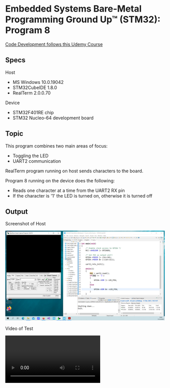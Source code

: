 # Embedded Systems Bare-Metal Programming Ground Up™ (STM32): Program 8

[Code Development follows this Udemy Course](https://www.udemy.com/course/embedded-systems-bare-metal-programming/)

## Specs

Host

* MS Windows 10.0.19042
* STM32CubeIDE 1.8.0
* RealTerm 2.0.0.70

Device

* STM32F401RE chip
* STM32 Nucleo-64 development board

## Topic

This program combines two main areas of focus:

* Toggling the LED
* UART2 communication

RealTerm program running on host sends characters to the board.

Program 8 running on the device does the following:

* Reads one character at a time from the UART2 RX pin
* If the character is '1' the LED is turned on, otherwise it is turned off

## Output

Screenshot of Host

![RealTerm writes to STM32F4](Output/realterm-to-stm32f4.png)

Video of Test

![LED changes on STM32F4](Output/realterm-to-stm32f4.mp4)

